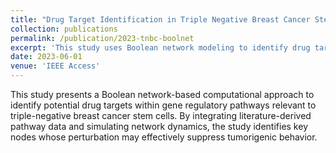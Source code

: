 ```yaml
---
title: "Drug Target Identification in Triple Negative Breast Cancer Stem Cell Pathways: A Computational Study of Gene Regulatory Pathways using Boolean Networks"
collection: publications
permalink: /publication/2023-tnbc-boolnet
excerpt: 'This study uses Boolean network modeling to identify drug targets in triple-negative breast cancer stem cell pathways.'
date: 2023-06-01
venue: 'IEEE Access'
---
```

This study presents a Boolean network-based computational approach to identify potential drug targets within gene regulatory pathways relevant to triple-negative breast cancer stem cells. By integrating literature-derived pathway data and simulating network dynamics, the study identifies key nodes whose perturbation may effectively suppress tumorigenic behavior.
